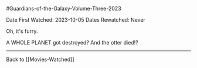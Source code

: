 #Guardians-of-the-Galaxy-Volume-Three-2023

Date First Watched:  2023-10-05
Dates Rewatched:  Never

Oh, it's furry.

A WHOLE PLANET got destroyed?  And the otter died!?

---
Back to [[Movies-Watched]]